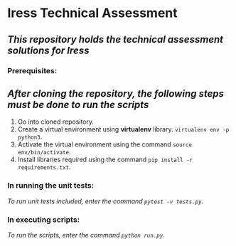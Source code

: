 # Iress Technical Assessment
*This repository holds the technical assessment solutions for Iress*
---

### Prerequisites:
*After cloning the repository, the following steps must be done to run the scripts*
---
1. Go into cloned repository.
2. Create a virtual environment using **virtualenv** library. `virtualenv env -p python3`.
3. Activate the virtual environment using the command `source env/bin/activate`.
4. Install libraries required using the command `pip install -r requirements.txt`.

### In running the unit tests:
*To run unit tests included, enter the command `pytest -v tests.py`.*

### In executing scripts:
*To run the scripts, enter the command `python run.py`.*